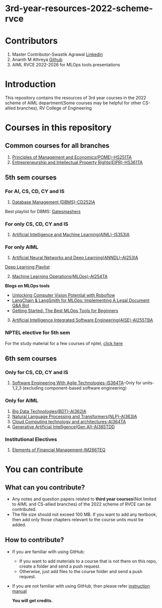 # 3rd-year-resources-2022-scheme-rvce
# Contributors
1. Master Contributor-Swastik Agrawal [Linkedin](https://www.linkedin.com/in/swastik-agarwal-797132291/)
2. Ananth M Athreya [Github](https://github.com/AnanthMAthreya)
3. AIML RVCE 2022-2026 for MLOps tools presentations
# Introduction 
This repository contains the resources of 3rd year courses in the 2022 scheme of AIML department(Some courses may be helpful for other CS-allied branches), RV College of Engineering
# Courses in this repository
## Common courses for all branches
1. [Principles of Management and Economics(POME)-HS251TA](https://github.com/AnanthMAthreya/3rd-year-resources-2022-scheme-rvce/tree/main/5th%20sem/HS251TA-Principles%20of%20Management%20and%20Economics)
2. [Entrepreneurship and Intellectual Property Rights(EIPR)-HS361TA](https://github.com/AnanthMAthreya/3rd-year-resources-2022-scheme-rvce/tree/main/6th%20sem/HS361TA-Entrepreneurship%20%26%20Intellectual%20Property%20Rights(EIPR))
## 5th sem courses
### For AI, CS, CD, CY and IS
1. [Database Management (DBMS)-CD252IA](https://github.com/AnanthMAthreya/3rd-year-resources-2022-scheme-rvce/tree/main/5th%20sem/CD252IA-Database%20Management%20Systems(DBMS))

Best playlist for DBMS: [Gatesmashers](https://youtube.com/playlist?list=PLxCzCOWd7aiFAN6I8CuViBuCdJgiOkT2Y&si=GM6S3NqyJG1PFpXA)
### For only CS, CD, CY and  IS
1. [Artificial Intelligence and Machine Learning(AIML)-IS353IA](https://github.com/AnanthMAthreya/2nd-year-resources-2022-scheme-rvce/tree/main/4th%20sem/AI244AI-Artificial%20Intelligence%20and%20Machine%20Learning)
### For only AIML
1. [Artificial Neural Networks and Deep Learning(ANNDL)-AI253IA](https://github.com/AnanthMAthreya/3rd-year-resources-2022-scheme-rvce/tree/main/5th%20sem/AI253IA-Artificial%20Neural%20Networks%20and%20deep%20learning(ANNDL))

[Deep Learning Playlist](https://www.youtube.com/playlist?list=PLhwvOw9qAuDc-jRuVrTJWVHS2gE2uWGK2)

2. [Machine Learning Operations(MLOps)-AI254TA](https://github.com/AnanthMAthreya/3rd-year-resources-2022-scheme-rvce/tree/main/5th%20sem/AI254TA-Machine%20Learning%20Operations)
   
__Blogs on MLOps tools__
- [Unlocking Computer Vision Potential with Roboflow](https://aimlrvce.hashnode.dev/unlocking-computer-vision-potential-with-roboflow)
- [LangChain & LangSmith for MLOps: Implementing A Legal Document Q&A Bot](https://kritikannan.medium.com/langchain-langsmith-for-mlops-implementing-a-legal-document-q-a-bot-01adcc8028fc)
- [Getting Started: The Best MLOps Tools for Beginners](https://aimlrvce.hashnode.dev/getting-started-the-best-mlops-tools-for-beginners)
3. [Artificial Intelligence Integrated Software Engineering(AISE)-AI255TBA](https://github.com/AnanthMAthreya/3rd-year-resources-2022-scheme-rvce/tree/main/5th%20sem/AI255TBA-Artificial%20Intelligence%20Integrated%20Software%20Engineering(AISE))

### NPTEL elective for 5th sem
For the study material for a few courses of nptel, [click here](https://github.com/AnanthMAthreya/NPTEL_Study_Materials.git)
## 6th sem courses
### Only for CS, CD, CY and IS
1. [Software Engineering With Agile Technologies-IS364TA](https://github.com/AnanthMAthreya/3rd-year-resources-2022-scheme-rvce/tree/main/5th%20sem/AI255TBA-Artificial%20Intelligence%20Integrated%20Software%20Engineering(AISE))-Only for units-1,2,3 (excluding component-based software engineering)
### Only for AIML
1. [Big Data Technologies(BDT)-AI362IA](https://github.com/AnanthMAthreya/3rd-year-resources-2022-scheme-rvce/tree/main/6th%20sem/AI362IA-Big%20Data%20Technologies(BDT))
2. [Natural Language Processing and Transformers(NLP)-AI363IA](https://github.com/AnanthMAthreya/3rd-year-resources-2022-scheme-rvce/tree/main/6th%20sem/AI363IA-Natural%20Language%20processing%20and%20transformers(NLP))
3. [Cloud Computing technology and architectures-AI364TA](https://github.com/AnanthMAthreya/3rd-year-resources-2022-scheme-rvce/tree/main/6th%20sem/AI364TA-Cloud%20Computing%20Technology%20%26%20Architectures)
4. [Generative Artificial Intelligence(Gen AI)-AI365TDD](https://github.com/AnanthMAthreya/3rd-year-resources-2022-scheme-rvce/tree/main/6th%20sem/AI365TDD-Generative%20Artificial%20Intelligence(GenAI))
### Institutional Electives
1. [Elements of Financial Management-IM266TEQ](https://github.com/AnanthMAthreya/3rd-year-resources-2022-scheme-rvce/tree/main/6th%20sem/Institutional%20Electives/IM266TEQ-Elements%20of%20Financial%20Management)
# You can contribute
## What can you contribute?
- Any notes and question papers related to __third year courses__(Not limited to AIML and CS-allied branches) of the 2022 scheme of RVCE can be contributed.
- The file size should not exceed 100 MB. If you want to add any textbook, then add only those chapters relevant to the course units must be added.
## How to contribute?
- If you are familiar with using GitHub:
  + If you want to add materials to a course that is not there on this repo, create a folder and send a push request.
  + Otherwise, just add files to the course folder and send a push request.
- If you are not familiar with using GitHub, then please refer [instruction manual](https://github.com/AnanthMAthreya/HowToContribute)

  __You will get credits.__
